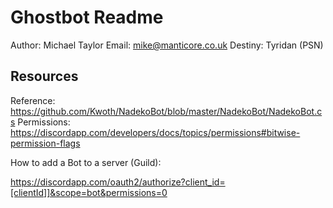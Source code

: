 # Ghostbot Readme

Author: Michael Taylor
Email: mike@manticore.co.uk
Destiny: Tyridan (PSN)

## Resources

Reference: https://github.com/Kwoth/NadekoBot/blob/master/NadekoBot/NadekoBot.cs
Permissions: https://discordapp.com/developers/docs/topics/permissions#bitwise-permission-flags

How to add a Bot to a server (Guild):

https://discordapp.com/oauth2/authorize?client_id=[clientId]]&scope=bot&permissions=0
